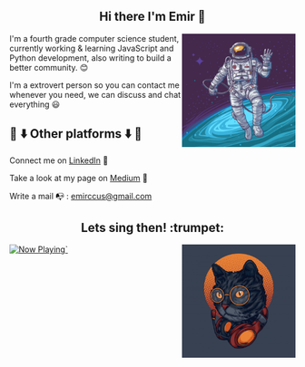 
<h2 align="center">
  Hi there I'm Emir 👋
</h2>
  <img align="right" width="200" height="200" src="https://raw.githubusercontent.com/emirkivrak/emirkivrak/master/11.jpg">

I'm a fourth grade computer science student, currently working & learning JavaScript and Python development,  also writing to build a better community. :blush:

I'm a extrovert person so you can contact me whenever you need, we can discuss and chat everything :smiley: 


 ## :rocket: :arrow_down: Other platforms :arrow_down: :rocket:


Connect me on [LinkedIn](https://www.linkedin.com/in/emirkivrak/ "Emir Kıvrak LinkedIN")  :necktie:

Take a look at my page on [Medium](https://www.linkedin.com/in/emirkivrak/ "Emir Kıvrak LinkedIN") :newspaper:

Write a mail :mailbox_with_no_mail: : emirccus@gmail.com

<h2 align="center">
 Lets sing then! :trumpet:
</h2> 
<img align="right" width="200" height="200" src="https://raw.githubusercontent.com/emirkivrak/emirkivrak/master/cat-music-illustration_56972-77.jpg">


<a href="https://now-playing-profile-zeta.vercel.app/now-playing?open">
    <img src="https://now-playing-profile-zeta.vercel.app/now-playing" width="256" height="64" alt="Now Playing">`
</a>



